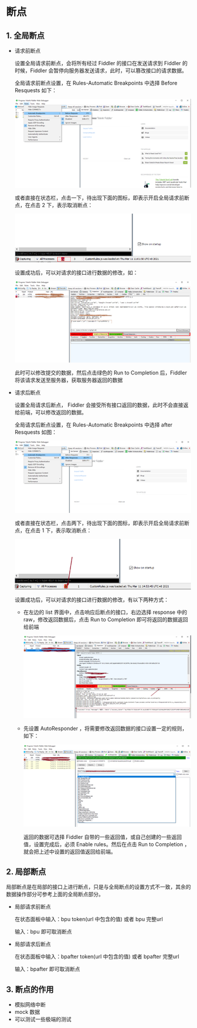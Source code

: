 # 断点

## 1. 全局断点

+ 请求前断点

  设置全局请求前断点，会将所有经过 Fiddler 的接口在发送请求到 Fiddler 的时候，Fiddler 会暂停向服务器发送请求，此时，可以篡改接口的请求数据。

  全局请求前断点设置，在 Rules-Automatic Breakpoints 中选择 Before Resquests 如下：

  ![before](./images/before.png)

  或者直接在状态栏，点击一下，待出现下面的图标，即表示开启全局请求前断点，在点击 2 下，表示取消断点：

  ![before](./images/before1.png)

  设置成功后，可以对请求的接口进行数据的修改，如：

  ![before](./images/before2.png)

  此时可以修改提交的数据，然后点击绿色的 Run to Completion 后，Fiddler 将该请求发送至服务器，获取服务器返回的数据

+ 请求后断点

  设置全局请求后断点， Fiddler 会接受所有接口返回的数据，此时不会直接返给前端，可以修改返回的数据。

  全局请求后断点设置，在 Rules-Automatic Breakpoints 中选择 after Resquests 如图：

  ![after](./images/after.png)

  或者直接在状态栏，点击两下，待出现下面的图标，即表示开启全局请求前断点，在点击 1 下，表示取消断点：

  ![after](./images/after1.png)

  设置成功后，可以对请求的接口进行数据的修改，有以下两种方式：

  + 在左边的 list 界面中，点击响应后断点的接口，右边选择 response 中的 raw，修改返回数据后，点击 Run to Completion 即可将返回的数据返回给前端

    ![after](./images/after2.png)

  + 先设置 AutoResponder ，将需要修改返回数据的接口设置一定的规则，如下：

    ![after](./images/after3.png)

    返回的数据可选择 Fiddler 自带的一些返回值，或自己创建的一些返回值，设置完成后，必须 Enable rules。然后在点击 Run to Completion ，就会把上述中设置的返回值返回给前端。

    

## 2. 局部断点

局部断点是在局部的接口上进行断点，只是与全局断点的设置方式不一致，其余的数据操作部分可参考上面的全局断点部分。

+ 局部请求前断点

  在状态面板中输入：bpu token(url 中包含的值) 或者 bpu 完整url

  输入：bpu 即可取消断点

+ 局部请求后断点

  在状态面板中输入：bpafter token(url 中包含的值) 或者 bpafter 完整url

  输入：bpafter 即可取消断点

  

## 3. 断点的作用

+ 模拟网络中断
+ mock 数据
+ 可以测试一些极端的测试